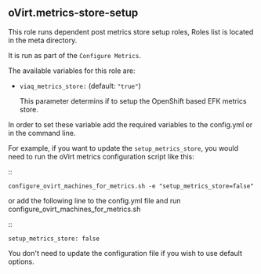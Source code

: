 ## oVirt.metrics-store-setup

This role runs dependent post metrics store setup roles, Roles list is located in the meta directory.

It is run as part of the `Configure Metrics`.


The available variables for this role are:

- `viaq_metrics_store:`  (default: `"true"`)

  This parameter determins if to setup the OpenShift based EFK metrics store.

In order to set these variable add the required variables to the config.yml
or in the command line.

For example, if you want to update the `setup_metrics_store`,
you would need to run the oVirt metrics configuration script like this:

::


    configure_ovirt_machines_for_metrics.sh -e "setup_metrics_store=false"


or add the following line to the config.yml file and run configure_ovirt_machines_for_metrics.sh

::

    setup_metrics_store: false

You don't need to update the configuration file if you wish to use default options.
